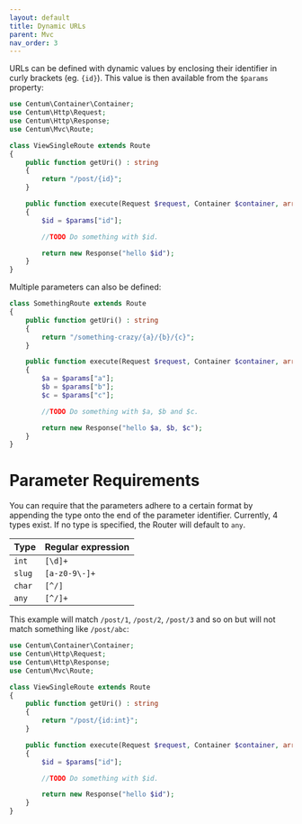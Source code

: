 ```yaml
---
layout: default
title: Dynamic URLs
parent: Mvc
nav_order: 3
---
```




URLs can be defined with dynamic values by enclosing their identifier in curly brackets (eg. `{id}`).
This value is then available from the `$params` property:

```php
use Centum\Container\Container;
use Centum\Http\Request;
use Centum\Http\Response;
use Centum\Mvc\Route;

class ViewSingleRoute extends Route
{
    public function getUri() : string
    {
        return "/post/{id}";
    }

    public function execute(Request $request, Container $container, array $params) : Response
    {
        $id = $params["id"];

        //TODO Do something with $id.

        return new Response("hello $id");
    }
}
```

Multiple parameters can also be defined:

```php
class SomethingRoute extends Route
{
    public function getUri() : string
    {
        return "/something-crazy/{a}/{b}/{c}";
    }

    public function execute(Request $request, Container $container, array $params) : Response
    {
        $a = $params["a"];
        $b = $params["b"];
        $c = $params["c"];

        //TODO Do something with $a, $b and $c.

        return new Response("hello $a, $b, $c");
    }
}
```

# Parameter Requirements

You can require that the parameters adhere to a certain format by appending the type onto the end of the parameter identifier.
Currently, 4 types exist.
If no type is specified, the Router will default to `any`.

| Type   | Regular expression |
| ------ | ------------------ |
| `int`  | `[\d]+`            |
| `slug` | `[a-z0-9\-]+`      |
| `char` | `[^/]`             |
| `any`  | `[^/]+`            |

This example will match `/post/1`, `/post/2`, `/post/3` and so on but will not match something like `/post/abc`:

```php
use Centum\Container\Container;
use Centum\Http\Request;
use Centum\Http\Response;
use Centum\Mvc\Route;

class ViewSingleRoute extends Route
{
    public function getUri() : string
    {
        return "/post/{id:int}";
    }

    public function execute(Request $request, Container $container, array $params) : Response
    {
        $id = $params["id"];

        //TODO Do something with $id.

        return new Response("hello $id");
    }
}
```

